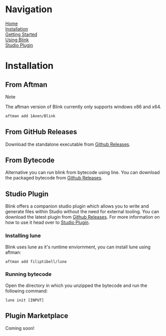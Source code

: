 # Navigation
[Home](../README.md)  
[Installation](./Installation.md)  
[Getting Started](./Getting-Started.md)  
[Using Blink](./Using.md)  
[Studio Plugin](./Plugin.md)
# Installation
## From Aftman
> [!NOTE]  
> The aftman version of Blink currently only supports windows x86 and x64.
```bash
aftman add 1Axen/Blink
```
## From GitHub Releases
Download the standalone executable from [Github Releases](https://github.com/1Axen/Blink/releases).
## From Bytecode
Alternative you can run blink from bytecode using line.
You can download the packaged bytecode from [Github Releases](https://github.com/1Axen/Blink/releases).
## Studio Plugin
Blink offers a companion studio plugin which allows you to write and generate files within Studio without the need for external tooling.
You can download the latest plugin from [Github Releases](https://github.com/1Axen/Blink/releases).
For more information on how to use it head over to [Studio Plugin](https://github.com/1Axen/Blink/blob/main/docs/Plugin.md).
### Installing lune
Blink uses lune as it's runtime enviornment, you can install lune using aftman:
``` 
aftman add filiptibell/lune
```
### Running bytecode
Open the directory in which you unzipped the bytecode and run the following command:
```
lune init [INPUT]
```
## Plugin Marketplace
Coming soon!
